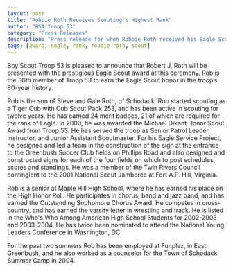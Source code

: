 ```yaml
--- 
layout: post
title: "Robbie Roth Receives Scouting's Highest Rank"
author: "BSA Troop 53"
category: "Press Releases"
description: "Press release for when Robbie Roth received his Eagle Scout rank."
tags: [award, eagle, rank, robbie roth, scout]
---
```


Boy Scout Troop 53 is pleased to announce that Robert J. Roth will be presented with the prestigious Eagle Scout award at this ceremony.  Rob is the 36th member of Troop 53 to earn the Eagle Scout honor in the troop’s 80-year history.

Rob is the son of Steve and Gale Roth, of Schodack.  Rob started scouting as a Tiger Cub with Cub Scout Pack 253, and has been active in scouting for twelve years.  He has earned 24 merit badges, 21 of which are required for the rank of Eagle.  In 2000, he was awarded the Michael Dikant Honor Scout Award from Troop 53.  He has served the troop as Senior Patrol Leader, Instructor, and Junior Assistant Scoutmaster.  For his Eagle Service Project, he designed and led a team in the construction of the sign at the entrance to the Greenbush Soccer Club fields on Phillips Road and also designed and constructed signs for each of the four fields on which to post schedules, scores and standings.  He was a member of the Twin Rivers Council contingient to the 2001 National Scout Jamboree at Fort A.P. Hill, Virginia.

 Rob is a senior at Maple Hill High School, where he has earned his place on the High Honor Roll.  He participates in chorus, band and jazz band, and has earned the Outstanding Sophomore Chorus Award.  He competes in cross-country, and has earned the varsity letter in wrestling and track.  He is listed in the Who's Who Among American High School Students for 2002-2003 and 2003-2004.  He has twice been nominated to attend the National Young Leaders Conference in Washington, DC.

 For the past two summers Rob has been employed at Funplex, in East Greenbush, and he also worked as a counselor for the Town of Schodack Summer Camp in 2004.
